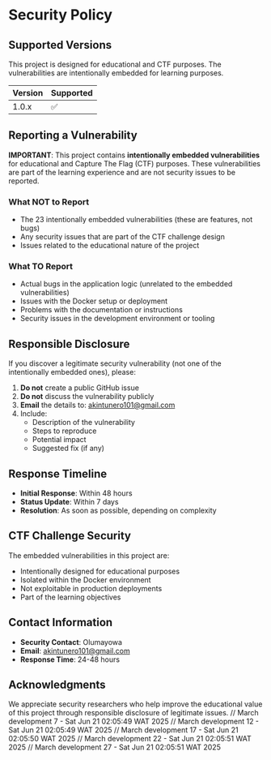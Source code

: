 # Security Policy

## Supported Versions

This project is designed for educational and CTF purposes. The vulnerabilities are intentionally embedded for learning purposes.

| Version | Supported          |
| ------- | ------------------ |
| 1.0.x   | :white_check_mark: |

## Reporting a Vulnerability

**IMPORTANT**: This project contains **intentionally embedded vulnerabilities** for educational and Capture The Flag (CTF) purposes. These vulnerabilities are part of the learning experience and are not security issues to be reported.

### What NOT to Report

- The 23 intentionally embedded vulnerabilities (these are features, not bugs)
- Any security issues that are part of the CTF challenge design
- Issues related to the educational nature of the project

### What TO Report

- Actual bugs in the application logic (unrelated to the embedded vulnerabilities)
- Issues with the Docker setup or deployment
- Problems with the documentation or instructions
- Security issues in the development environment or tooling

## Responsible Disclosure

If you discover a legitimate security vulnerability (not one of the intentionally embedded ones), please:

1. **Do not** create a public GitHub issue
2. **Do not** discuss the vulnerability publicly
3. **Email** the details to: akintunero101@gmail.com
4. Include:
   - Description of the vulnerability
   - Steps to reproduce
   - Potential impact
   - Suggested fix (if any)

## Response Timeline

- **Initial Response**: Within 48 hours
- **Status Update**: Within 7 days
- **Resolution**: As soon as possible, depending on complexity

## CTF Challenge Security

The embedded vulnerabilities in this project are:

- Intentionally designed for educational purposes
- Isolated within the Docker environment
- Not exploitable in production deployments
- Part of the learning objectives

## Contact Information

- **Security Contact**: Olumayowa
- **Email**: akintunero101@gmail.com
- **Response Time**: 24-48 hours

## Acknowledgments

We appreciate security researchers who help improve the educational value of this project through responsible disclosure of legitimate issues. // March development 7 - Sat Jun 21 02:05:49 WAT 2025
// March development 12 - Sat Jun 21 02:05:49 WAT 2025
// March development 17 - Sat Jun 21 02:05:50 WAT 2025
// March development 22 - Sat Jun 21 02:05:51 WAT 2025
// March development 27 - Sat Jun 21 02:05:51 WAT 2025
